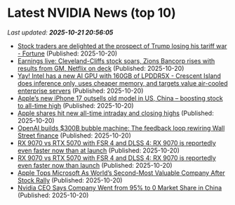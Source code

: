 # Latest NVIDIA News (top 10)
_Last updated: **2025-10-21 20:56:05**_

- [Stock traders are delighted at the prospect of Trump losing his tariff war - Fortune](https://slashdot.org/firehose.pl?op=view&amp;id=179837794) (Published: 2025-10-20)
- [Earnings live: Cleveland-Cliffs stock soars, Zions Bancorp rises with results from GM, Netflix on deck](https://finance.yahoo.com/news/live/earnings-live-cleveland-cliffs-stock-soars-zions-bancorp-rises-with-results-from-gm-netflix-on-deck-203050732.html) (Published: 2025-10-20)
- [Yay! Intel has a new AI GPU with 160GB of LPDDR5X - Crescent Island does inference only, uses cheaper memory, and targets value air-cooled enterprise servers](https://www.techradar.com/pro/yay-intel-has-a-new-ai-gpu-with-160gb-of-lpddr5x-crescent-island-does-inference-only-uses-cheaper-memory-and-targets-value-air-cooled-enterprise-servers) (Published: 2025-10-20)
- [Apple’s new iPhone 17 outsells old model in US, China – boosting stock to all-time high](https://nypost.com/2025/10/20/business/apples-new-iphone-17-outsells-old-model-in-us-china-boosting-stock-to-all-time-high/) (Published: 2025-10-20)
- [Apple shares hit new all-time intraday and closing highs](https://macdailynews.com/2025/10/20/apple-shares-hit-new-all-time-intraday-and-closing-highs-87/) (Published: 2025-10-20)
- [OpenAI builds $300B bubble machine: The feedback loop rewiring Wall Street finance](https://cryptoslate.com/openai-builds-300b-bubble-machine-the-feedback-loop-rewiring-wall-street-finance/) (Published: 2025-10-20)
- [RX 9070 vs RTX 5070 with FSR 4 and DLSS 4: RX 9070 is reportedly even faster now than at launch](https://www.notebookcheck.net/RX-9070-vs-RTX-5070-with-FSR-4-and-DLSS-4-RX-9070-is-reportedly-even-faster-now-than-at-launch.1142592.0.html) (Published: 2025-10-20)
- [RX 9070 vs RTX 5070 with FSR 4 and DLSS 4: RX 9070 is reportedly even faster now than launch](https://www.notebookcheck.net/RX-9070-vs-RTX-5070-with-FSR-4-and-DLSS-4-RX-9070-is-reportedly-even-faster-now-than-launch.1142592.0.html) (Published: 2025-10-20)
- [Apple Tops Microsoft As World’s Second-Most Valuable Company After Stock Rally](https://www.forbes.com/sites/antoniopequenoiv/2025/10/20/apple-tops-microsoft-as-worlds-second-most-valuable-company-after-stock-rally/) (Published: 2025-10-20)
- [Nvidia CEO Says Company Went from 95% to 0 Market Share in China](https://tech.slashdot.org/story/25/10/20/1934203/nvidia-ceo-says-company-went-from-95-to-0-market-share-in-china) (Published: 2025-10-20)
